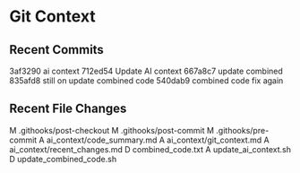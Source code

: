 # Git Context
## Recent Commits
3af3290 ai context
712ed54 Update AI context
667a8c7 update combined
835afd8 still on update combined code
540dab9 combined code fix again

## Recent File Changes
M	.githooks/post-checkout
M	.githooks/post-commit
M	.githooks/pre-commit
A	ai_context/code_summary.md
A	ai_context/git_context.md
A	ai_context/recent_changes.md
D	combined_code.txt
A	update_ai_context.sh
D	update_combined_code.sh
